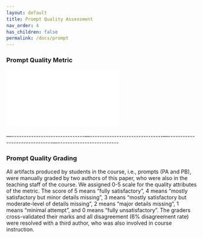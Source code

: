 ```yaml
---
layout: default
title: Prompt Quality Assessment
nav_order: 4
has_children: false
permalink: /docs/prompt
---
```

### Prompt Quality Metric
![](/img/promptQuality.pdf)

—------------------------------—------------------------------—------------------------------—-------------------------
### Prompt Quality Grading 
All artifacts produced by students in the course, i.e., prompts (PA and PB), were manually graded by two authors of this paper, who were also in the teaching staff of the course. We assigned 0-5 scale for the quality attributes of the metric. The score of 5 means “fully satisfactory”, 4 means “mostly satisfactory but minor details missing”, 3 means “mostly satisfactory but moderate-level of details missing”, 2 means “major details missing”, 1 means “minimal attempt”, and 0 means “fully unsatisfactory”. The graders cross-validated their marks and all disagreement (6% disagreement rate) were resolved with a third author, who was also involved in course instruction.
